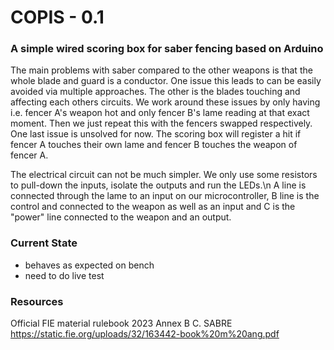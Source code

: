 # COPIS - 0.1
### A simple wired scoring box for saber fencing based on Arduino

The main problems with saber compared to the other weapons is that the whole blade and guard is a conductor.
One issue this leads to can be easily avoided via multiple approaches. The other is the blades touching and affecting each others circuits.
We work around these issues by only having i.e. fencer A's weapon hot and only fencer B's lame reading at that exact moment.
Then we just repeat this with the fencers swapped respectively.
One last issue is unsolved for now. The scoring box will register a hit if fencer A touches their own lame and fencer B touches the weapon of fencer A.

The electrical circuit can not be much simpler. We only use some resistors to pull-down the inputs, isolate the outputs and run the LEDs.\n
A line is connected through the lame to an input on our microcontroller, B line is the control and connected to the weapon as well as an input and C is the "power" line connected to the weapon and an output.
### Current State

- behaves as expected on bench
- need to do live test

### Resources 

Official FIE material rulebook 2023 Annex B C. SABRE
https://static.fie.org/uploads/32/163442-book%20m%20ang.pdf
